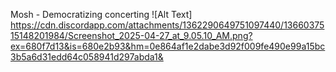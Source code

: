 Mosh - Democratizing concerting
![Alt Text] https://cdn.discordapp.com/attachments/1362290649751097440/1366037515148201984/Screenshot_2025-04-27_at_9.05.10_AM.png?ex=680f7d13&is=680e2b93&hm=0e864af1e2dabe3d92f009fe490e99a15bc3b5a6d31edd64c058941d297abda1&
